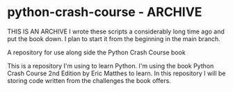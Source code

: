 # python-crash-course - ARCHIVE

THIS IS AN ARCHIVE
I wrote these scripts a considerably long time ago and put the book down. I plan to start it from the beginning in the main branch.

A repository for use along side the Python Crash Course book

This is a repository I'm using to learn Python. I'm using the book Python Crash Course 2nd Edition by Eric Matthes to learn.
In this repository I will be storing code written from the challenges the book offers.
